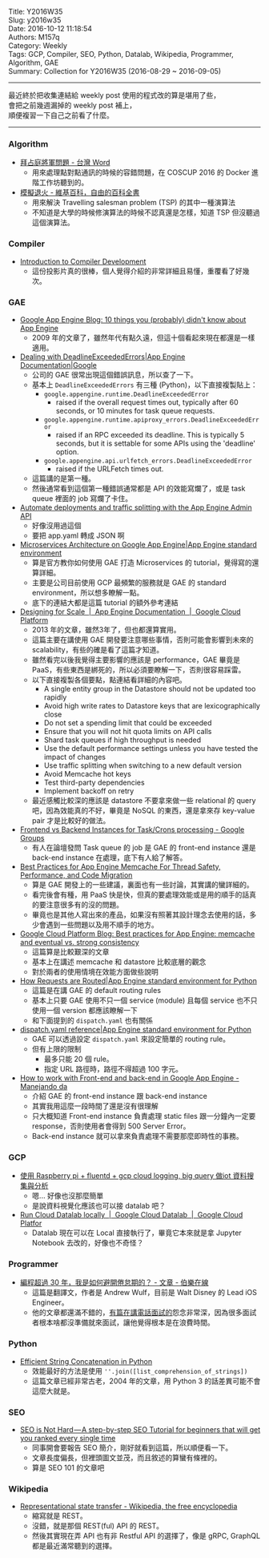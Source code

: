 Title: Y2016W35  
Slug: y2016w35  
Date: 2016-10-12 11:18:54  
Authors: M157q  
Category: Weekly  
Tags: GCP, Compiler, SEO, Python, Datalab, Wikipedia, Programmer, Algorithm, GAE  
Summary: Collection for Y2016W35 (2016-08-29 ~ 2016-09-05)  
  
  
---  
  
最近終於把收集連結給 weekly post 使用的程式改的算是堪用了些，  
會把之前幾週漏掉的 weekly post 補上，  
順便複習一下自己之前看了什麼。  
  
---  
  
### Algorithm  
  
+ [拜占庭將軍問題 - 台灣 Word](http://www.twword.com/wiki/%E6%8B%9C%E5%8D%A0%E5%BA%AD%E5%B0%87%E8%BB%8D%E5%95%8F%E9%A1%8C)  
    + 用來處理點對點通訊的時候的容錯問題，在 COSCUP 2016 的 Docker 進階工作坊聽到的。  
+ [模擬退火 - 維基百科，自由的百科全書](https://zh.wikipedia.org/zh-tw/%E6%A8%A1%E6%8B%9F%E9%80%80%E7%81%AB)  
    + 用來解決 Travelling salesman problem (TSP) 的其中一種演算法  
    + 不知道是大學的時候修演算法的時候不認真還是怎樣，知道 TSP 但沒聽過這個演算法。  
  
  
### Compiler  
  
+ [Introduction to Compiler Development](http://slide.logan.tw/compiler-intro/#/2/15)  
    + 這份投影片真的很棒，個人覺得介紹的非常詳細且易懂，重覆看了好幾次。  
  
  
### GAE  
  
+ [Google App Engine Blog: 10 things you (probably) didn't know about App Engine](http://googleappengine.blogspot.tw/2009/06/10-things-you-probably-didnt-know-about.html)  
    + 2009 年的文章了，雖然年代有點久遠，但這十個看起來現在都還是一樣適用。  
+ [Dealing with DeadlineExceededErrors|App Engine Documentation|Google](https://cloud.google.com/appengine/articles/deadlineexceedederrors)  
    + 公司的 GAE 很常出現這個錯誤訊息，所以查了一下。  
    + 基本上 `DeadlineExceededErrors` 有三種 (Python)，以下直接複製貼上：  
        + `google.appengine.runtime.DeadlineExceededError`  
            + raised if the overall request times out, typically after 60 seconds, or 10 minutes for task queue requests.  
        + `google.appengine.runtime.apiproxy_errors.DeadlineExceededError`  
            + raised if an RPC exceeded its deadline. This is typically 5 seconds, but it is settable for some APIs using the 'deadline' option.  
        + `google.appengine.api.urlfetch_errors.DeadlineExceededError`  
            + raised if the URLFetch times out.  
    + 這篇講的是第一種。  
    + 然後通常看到這個第一種錯誤通常都是 API 的效能寫爛了，或是 task queue 裡面的 job 寫爛了卡住。  
+ [Automate deployments and traffic splitting with the App Engine Admin API](https://cloudplatform.googleblog.com/2016/08/automate-deployments-and-traffic-splitting-with-the-App-Engine-Admin-API.html)  
    + 好像沒用過這個  
    + 要把 app.yaml 轉成 JSON 啊  
+ [Microservices Architecture on Google App Engine|App Engine standard environment](https://cloud.google.com/appengine/docs/python/microservices-on-app-engine)  
    + 算是官方教你如何使用 GAE 打造 Microservices 的 tutorial，覺得寫的還算詳細。  
    + 主要是公司目前使用 GCP 最頻繁的服務就是 GAE 的 standard environment，所以想多瞭解一點。  
    + 底下的連結大都是這篇 tutorial 的額外參考連結  
+ [Designing for Scale  |  App Engine Documentation  |  Google Cloud Platform](https://cloud.google.com/appengine/articles/scalability)  
    + 2013 年的文章，雖然3年了，但也都還算實用。  
    + 這篇主要在講使用 GAE 開發要注意哪些事情，否則可能會影響到未來的 scalability，有些的確是看了這篇才知道。  
    + 雖然看完以後我覺得主要影響的應該是 performance，GAE 畢竟是 PaaS，有些東西是綁死的，所以必須要瞭解一下，否則很容易踩雷。  
    + 以下直接複製各個要點，點連結看詳細的內容吧。  
        + A single entity group in the Datastore should not be updated too rapidly  
        + Avoid high write rates to Datastore keys that are lexicographically close  
        + Do not set a spending limit that could be exceeded  
        + Ensure that you will not hit quota limits on API calls  
        + Shard task queues if high throughput is needed  
        + Use the default performance settings unless you have tested the impact of changes  
        + Use traffic splitting when switching to a new default version  
        + Avoid Memcache hot keys  
        + Test third-party dependencies  
        + Implement backoff on retry  
    + 最近感觸比較深的應該是 datastore 不要拿來做一些 relational 的 query 吧，因為效能真的不好，畢竟是 NoSQL 的東西，還是拿來存 key-value pair 才是比較好的做法。  
+ [Frontend vs Backend Instances for Task/Crons processing - Google Groups](https://groups.google.com/forum/#!topic/google-appengine/DbWfCDmKj90)  
    + 有人在論壇發問 Task queue 的 job 是 GAE 的 front-end instance 還是 back-end instance 在處理，底下有人給了解答。  
+ [Best Practices for App Engine Memcache For Thread Safety, Performance, and Code Migration](https://cloud.google.com/appengine/articles/best-practices-for-app-engine-memcache)  
    + 算是 GAE 開發上的一些建議，裏面也有一些討論，其實講的蠻詳細的。  
    + 看完後會有種，用 PaaS 快是快，但真的要處理效能或是用的順手的話真的要注意很多有的沒的問題。  
    + 畢竟也是其他人寫出來的產品，如果沒有照著其設計理念去使用的話，多少會遇到一些問題以及用不順手的地方。  
+ [Google Cloud Platform Blog: Best practices for App Engine: memcache and eventual vs. strong consistency](https://cloudplatform.googleblog.com/2013/12/best-practices-for-app-engine-memcache.html)  
    + 這篇算是比較艱深的文章  
    + 基本上在講述 memcache 和 datastore 比較底層的觀念  
    + 對於兩者的使用情境在效能方面做些說明  
+ [How Requests are Routed|App Engine standard environment for Python](https://cloud.google.com/appengine/docs/python/how-requests-are-routed#routing_via_url)  
    + 這篇是在講 GAE 的 default routing rules  
    + 基本上只要 GAE 使用不只一個 service (module) 且每個 service 也不只使用一個 version 都應該瞭解一下  
    + 和下面提到的 `dispatch.yaml` 也有關係  
+ [dispatch.yaml reference|App Engine standard environment for Python](https://cloud.google.com/appengine/docs/python/config/dispatchref)  
    + GAE 可以透過設定 `dispatch.yaml` 來設定簡單的 routing rule。  
    + 但有上限的限制  
        + 最多只能 20 個 rule。  
        + 指定 URL 路徑時，路徑不得超過 100 字元。  
+ [How to work with Front-end and back-end in Google App Engine - Manejando da](http://www.manejandodatos.es/2014/12/work-front-end-back-end-google-app-engine/)  
    + 介紹 GAE 的 front-end instance 跟 back-end instance  
    + 其實我用這麼一段時間了還是沒有很理解  
    + 只大概知道 Front-end instance 負責處理 static files 跟一分鐘內一定要 response，否則使用者會得到 500 Server Error。  
    + Back-end instance 就可以拿來負責處理不需要那麼即時性的事務。  
  
  
### GCP  
  
+ [使用 Raspberry pi + fluentd + gcp cloud logging, big query 做iot 資料搜集與分析](http://www.slideshare.net/peihsinsu/raspberry-pi-fluentd-gcp-cloud-logging-big-query-iot)  
    + 嗯... 好像也沒那麼簡單  
    + 是說資料視覺化應該也可以接 datalab 吧？  
+ [Run Cloud Datalab locally  |  Google Cloud Datalab  |  Google Cloud Platfor](https://cloud.google.com/datalab/docs/quickstarts/quickstart-local)  
    + Datalab 現在可以在 Local 直接執行了，畢竟它本來就是拿 Jupyter Notebook 去改的，好像也不奇怪？  
  
  
### Programmer  
  
+ [編程超過 30 年，我是如何避開倦怠期的？ - 文章 - 伯樂在線](http://blog.jobbole.com/100737/)  
    + 這篇是翻譯文，作者是 Andrew Wulf，目前是 Walt Disney 的 Lead iOS Engineer。  
    + 他的文章都還滿不錯的，[有篇在講電話面試的](http://thecodist.com/article/phone-interviews-can-be-so-painful-to-do)怨念非常深，因為很多面試者根本啥都沒準備就來面試，讓他覺得根本是在浪費時間。  
  
  
### Python  
  
+ [Efficient String Concatenation in Python](http://waymoot.org/home/python_string/)  
    + 效能最好的方法是使用 `''.join([list_comprehension_of_strings])`  
    + 這篇文章已經非常古老，2004 年的文章，用 Python 3 的話差異可能不會這麼大就是。  
  
  
### SEO  
  
+ [SEO is Not Hard — A step-by-step SEO Tutorial for beginners that will get you ranked every single time](https://medium.com/startup-grind/seo-is-not-hard-a-step-by-step-seo-tutorial-for-beginners-that-will-get-you-ranked-every-single-1b903b3ab6bb)  
    + 同事開會要報告 SEO 簡介，剛好就看到這篇，所以順便看一下。  
    + 文章長度偏長，但裡頭圖文並茂，而且敘述的算蠻有條裡的。  
    + 算是 SEO 101 的文章吧  
  
  
### Wikipedia  
  
+ [Representational state transfer - Wikipedia, the free encyclopedia](http://en.wikipedia.org/wiki/Representational_state_transfer)  
    + 縮寫就是 REST。  
    + 沒錯，就是那個 REST(ful) API 的 REST。  
    + 然後其實現在弄 API 也有非 Restful API 的選擇了，像是 gRPC, GraphQL 都是最近滿常聽到的選擇。  
